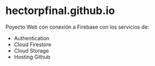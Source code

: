 # hectorpfinal.github.io
Poyecto Web con conexión a Firebase con los servicios de:
- Authentication
- Cloud Firestore
- Cloud Storage 
- Hosting Github 
